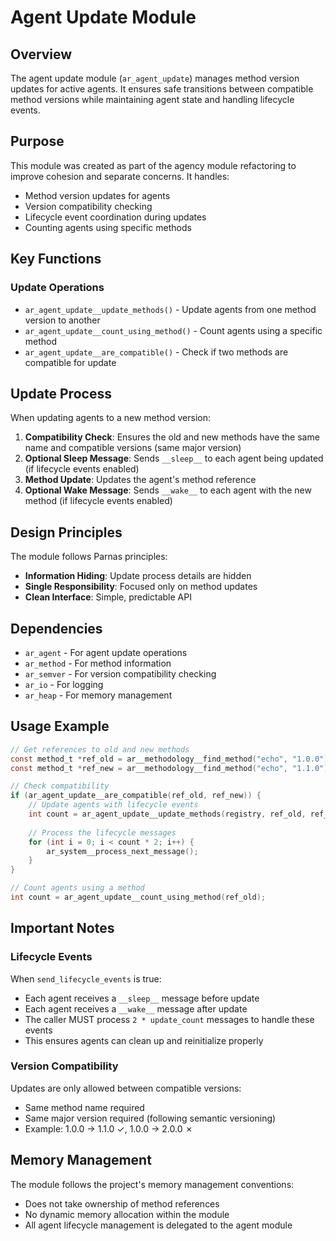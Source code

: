 # Agent Update Module

## Overview

The agent update module (`ar_agent_update`) manages method version updates for active agents. It ensures safe transitions between compatible method versions while maintaining agent state and handling lifecycle events.

## Purpose

This module was created as part of the agency module refactoring to improve cohesion and separate concerns. It handles:
- Method version updates for agents
- Version compatibility checking
- Lifecycle event coordination during updates
- Counting agents using specific methods

## Key Functions

### Update Operations
- `ar_agent_update__update_methods()` - Update agents from one method version to another
- `ar_agent_update__count_using_method()` - Count agents using a specific method
- `ar_agent_update__are_compatible()` - Check if two methods are compatible for update

## Update Process

When updating agents to a new method version:

1. **Compatibility Check**: Ensures the old and new methods have the same name and compatible versions (same major version)
2. **Optional Sleep Message**: Sends `__sleep__` to each agent being updated (if lifecycle events enabled)
3. **Method Update**: Updates the agent's method reference
4. **Optional Wake Message**: Sends `__wake__` to each agent with the new method (if lifecycle events enabled)

## Design Principles

The module follows Parnas principles:
- **Information Hiding**: Update process details are hidden
- **Single Responsibility**: Focused only on method updates
- **Clean Interface**: Simple, predictable API

## Dependencies

- `ar_agent` - For agent update operations
- `ar_method` - For method information
- `ar_semver` - For version compatibility checking
- `ar_io` - For logging
- `ar_heap` - For memory management

## Usage Example

```c
// Get references to old and new methods
const method_t *ref_old = ar__methodology__find_method("echo", "1.0.0");
const method_t *ref_new = ar__methodology__find_method("echo", "1.1.0");

// Check compatibility
if (ar_agent_update__are_compatible(ref_old, ref_new)) {
    // Update agents with lifecycle events
    int count = ar_agent_update__update_methods(registry, ref_old, ref_new, true);
    
    // Process the lifecycle messages
    for (int i = 0; i < count * 2; i++) {
        ar_system__process_next_message();
    }
}

// Count agents using a method
int count = ar_agent_update__count_using_method(ref_old);
```

## Important Notes

### Lifecycle Events

When `send_lifecycle_events` is true:
- Each agent receives a `__sleep__` message before update
- Each agent receives a `__wake__` message after update
- The caller MUST process `2 * update_count` messages to handle these events
- This ensures agents can clean up and reinitialize properly

### Version Compatibility

Updates are only allowed between compatible versions:
- Same method name required
- Same major version required (following semantic versioning)
- Example: 1.0.0 → 1.1.0 ✓, 1.0.0 → 2.0.0 ✗

## Memory Management

The module follows the project's memory management conventions:
- Does not take ownership of method references
- No dynamic memory allocation within the module
- All agent lifecycle management is delegated to the agent module